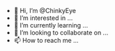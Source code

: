 - 👋 Hi, I’m @ChinkyEye
- 👀 I’m interested in ...
- 🌱 I’m currently learning ...
- 💞️ I’m looking to collaborate on ...
- 📫 How to reach me ...

<!---
ChinkyEye/ChinkyEye is a ✨ special ✨ repository because its `README.md` (this file) appears on your GitHub profile.
You can click the Preview link to take a look at your changes.
--->
